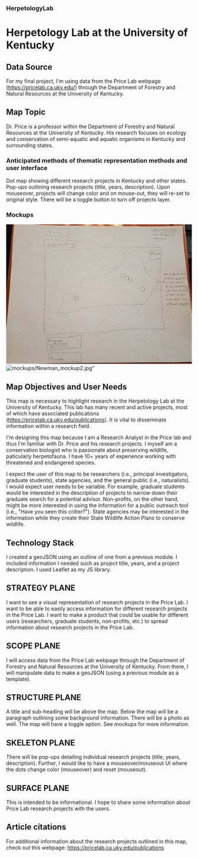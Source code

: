 ### HerpetologyLab

# Herpetology Lab at the University of Kentucky

## Data Source

For my final project, I'm using data from the Price Lab webpage (https://pricelab.ca.uky.edu/) through the Department of Forestry and Natural Resources at the University of Kentucky.



## Map Topic

Dr. Price is a professor within the Department of Forestry and Natural Resources at the University of Kentucky. His research focuses on ecology and conservation of semi-aquatic and aquatic organisms in Kentucky and surrounding states.



### Anticipated methods of thematic representation methods and user interface 

Dot map showing different research projects in Kentucky and other states. Pop-ups outlining research projects (title, years, description). Upon mouseover, projects will change color and on mouse-out, they will re-set to original style. There will be a toggle button to turn off projects layer.



### Mockups

![mockups/Newman_mockup1.jpg"](mockups/Newman_mockup1.jpg)
![mockups/Newman_mockup2.jpg"](/mockups/Newman_mockup2.jpg)



## Map Objectives and User Needs

This map is necessary to highlight research in the Herpetology Lab at the University of Kentucky. This lab has many recent and active projects, most of which have associated publications (https://pricelab.ca.uky.edu/publications). It is vital to disseminate information within a research field. 


I'm designing this map because I am a Research Analyst in the Price lab and thus I'm familiar with Dr. Price and his research projects. I myself am a conservation biologist who is passionate about preserving wildlife, paticularly herpetofauna. I have 10+ years of experience working with threatened and endangered species.


I expect the user of this map to be researchers (i.e., principal investigators, graduate students), state agencies, and the general public (i.e., naturalists). I would expect user needs to be variable. For example, graduate students would be interested in the description of projects to narrow down their graduate search for a potential advisor. Non-profits, on the other hand, might be more interested in using the information for a public outreach tool (i.e., "Have you seen this critter?"). State agencies may be interested in the information while they create their State Wildlife Action Plans to conserve wildlife.

## Technology Stack

I created a geoJSON using an outline of one from a previous module. I included information I needed such as project title, years, and a project description. I used Leaflet as my JS library.

## STRATEGY PLANE 

I want to see a visual representation of research projects in the Price Lab. I want to be able to easily access information for different research projects in the Price Lab. I want to make a product that could be usable for different users (researchers, graduate students, non-profits, etc.) to spread information about research projects in the Price Lab.

## SCOPE PLANE

I will access data from the Price Lab webpage through the Department of Forestry and Natural Resources at the University of Kentucky. From there, I will manipulate data to make a geoJSON (using a previous module as a template). 


## STRUCTURE PLANE

A title and sub-heading will be above the map. Below the map will be a paragraph outlining some background information. There will be a photo as well. The map will have a toggle option. See mockups for more information.


## SKELETON PLANE

 There will be pop-ups detailing individual research projects (title, years, description). Further, I would like to have a mouseover/mouseout UI where the dots change color (mouseover) and reset (mouseout).


## SURFACE PLANE

This is intended to be informational. I hope to share some information about Price Lab research projects with the users.



## Article citations

For additional information about the research projects outlined in this map, check out this webpage: https://pricelab.ca.uky.edu/publications